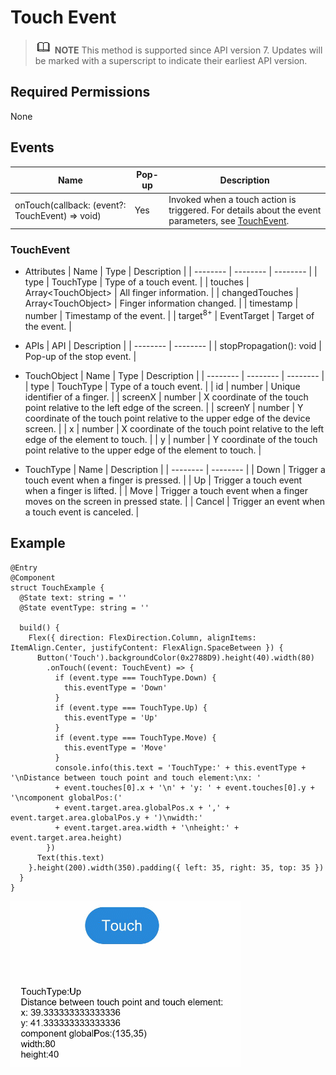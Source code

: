 # Touch Event


> ![icon-note.gif](public_sys-resources/icon-note.gif) **NOTE**
> This method is supported since API version 7. Updates will be marked with a superscript to indicate their earliest API version.


## Required Permissions

None


## Events

| Name | Pop-up | Description |
| -------- | -------- | -------- |
| onTouch(callback: (event?: TouchEvent) =&gt; void) | Yes | Invoked when a touch action is triggered. For details about the event parameters, see [TouchEvent](#touchevent). |


### TouchEvent

- Attributes
    | Name | Type | Description | 
  | -------- | -------- | -------- |
  | type | TouchType | Type of a touch event. | 
  | touches | Array&lt;TouchObject&gt; | All finger information. | 
  | changedTouches | Array&lt;TouchObject&gt; | Finger information changed. | 
  | timestamp | number | Timestamp of the event. | 
  | target<sup>8+</sup> | EventTarget | Target of the event. | 

- APIs
    | API | Description | 
  | -------- | -------- |
  | stopPropagation(): void | Pop-up of the stop event. | 


- TouchObject
    | Name | Type | Description | 
  | -------- | -------- | -------- |
  | type | TouchType | Type of a touch event. | 
  | id | number | Unique identifier of a finger. | 
  | screenX | number | X coordinate of the touch point relative to the left edge of the screen. | 
  | screenY | number | Y coordinate of the touch point relative to the upper edge of the device screen. | 
  | x | number | X coordinate of the touch point relative to the left edge of the element to touch. | 
  | y | number | Y coordinate of the touch point relative to the upper edge of the element to touch. | 


- TouchType
    | Name | Description | 
  | -------- | -------- |
  | Down | Trigger a touch event when a finger is pressed. | 
  | Up | Trigger a touch event when a finger is lifted. | 
  | Move | Trigger a touch event when a finger moves on the screen in pressed state. | 
  | Cancel | Trigger an event when a touch event is canceled. | 


## Example


```
@Entry
@Component
struct TouchExample {
  @State text: string = ''
  @State eventType: string = ''

  build() {
    Flex({ direction: FlexDirection.Column, alignItems: ItemAlign.Center, justifyContent: FlexAlign.SpaceBetween }) {
      Button('Touch').backgroundColor(0x2788D9).height(40).width(80)
        .onTouch((event: TouchEvent) => {
          if (event.type === TouchType.Down) {
            this.eventType = 'Down'
          }
          if (event.type === TouchType.Up) {
            this.eventType = 'Up'
          }
          if (event.type === TouchType.Move) {
            this.eventType = 'Move'
          }
          console.info(this.text = 'TouchType:' + this.eventType + '\nDistance between touch point and touch element:\nx: '
          + event.touches[0].x + '\n' + 'y: ' + event.touches[0].y + '\ncomponent globalPos:('
          + event.target.area.globalPos.x + ',' + event.target.area.globalPos.y + ')\nwidth:'
          + event.target.area.width + '\nheight:' + event.target.area.height)
        })
      Text(this.text)
    }.height(200).width(350).padding({ left: 35, right: 35, top: 35 })
  }
}
```

![en-us_image_0000001212058464](figures/en-us_image_0000001212058464.gif)
